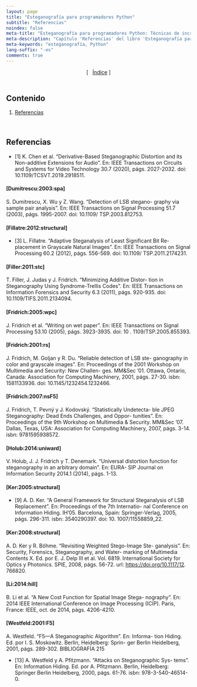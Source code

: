```yaml
---
layout: page
title: "Esteganografía para programadores Python"
subtitle: "Referencias" 
noindex: false
meta-title: "Esteganografía para programadores Python: Técnicas de incrustación"
meta-description: "Capítulo 'Referencias' del libro 'Esteganografía para programadores Python'"
meta-keywords: "esteganografía, Python"
lang-suffix: "-es"
comments: true
---
```


<center style='margin-bottom:30px'>
[ &nbsp; <a href='/books-es'>Índice</a> ]
</center>





<style>
    [id]::before {
        content: '';
        display: block;
        height:      70px;
        margin-top: -70px;
        visibility: hidden;
    }
</style>

<div class='menu' style='margin-top:50px'></div>

## Contenido

1. [Referencias](#referencias)

<br>


## Referencias

- [1] K. Chen et al. “Derivative-Based Steganographic Distortion and
its Non-additive Extensions for Audio”. En: IEEE Transactions
on Circuits and Systems for Video Technology 30.7 (2020), págs. 2027-2032.
doi: 10.1109/TCSVT.2019.2918511.

#### [Dumitrescu:2003:spa]
S. Dumitrescu, X. Wu y Z. Wang. “Detection of LSB stegano-
graphy via sample pair analysis”. En: IEEE Transactions on
Signal Processing 51.7 (2003), págs. 1995-2007. doi: 10.1109/
TSP.2003.812753.

#### [Fillatre:2012:structural]
- [3] L. Fillatre. “Adaptive Steganalysis of Least Significant Bit Re-
placement in Grayscale Natural Images”. En: IEEE Transactions
on Signal Processing 60.2 (2012), págs. 556-569. doi: 10.1109/
TSP.2011.2174231.

#### [Filler:2011:stc]
T. Filler, J. Judas y J. Fridrich. “Minimizing Additive Distor-
tion in Steganography Using Syndrome-Trellis Codes”. En: IEEE
Transactions on Information Forensics and Security 6.3 (2011),
págs. 920-935. doi: 10.1109/TIFS.2011.2134094.

#### [Fridrich:2005:wpc]
J. Fridrich et al. “Writing on wet paper”. En: IEEE Transactions
on Signal Processing 53.10 (2005), págs. 3923-3935. doi: 10 .
1109/TSP.2005.855393.

#### [Fridrich:2001:rs]
J. Fridrich, M. Goljan y R. Du. “Reliable detection of LSB ste-
ganography in color and grayscale images”. En: Proceedings of
the 2001 Workshop on Multimedia and Security: New Challen-
ges. MM&Sec ’01. Ottawa, Ontario, Canada: Association for
Computing Machinery, 2001, págs. 27-30. isbn: 1581133936. doi:
10.1145/1232454.1232466.

#### [Fridrich:2007:nsF5]
J. Fridrich, T. Pevný y J. Kodovský. “Statistically Undetecta-
ble JPEG Steganography: Dead Ends Challenges, and Oppor-
tunities”. En: Proceedings of the 9th Workshop on Multimedia
& Security. MM&Sec ’07. Dallas, Texas, USA: Association for
Computing Machinery, 2007, págs. 3-14. isbn: 9781595938572.

#### [Holub:2014:uniward]
V. Holub, J. J. Fridrich y T. Denemark. “Universal distortion
function for steganography in an arbitrary domain”. En: EURA-
SIP Journal on Information Security 2014.1 (2014), págs. 1-13.

#### [Ker:2005:structural]
- [9] A. D. Ker. “A General Framework for Structural Steganalysis
of LSB Replacement”. En: Proceedings of the 7th Internatio-
nal Conference on Information Hiding. IH’05. Barcelona, Spain:
Springer-Verlag, 2005, págs. 296-311. isbn: 3540290397. doi: 10.
1007/11558859_22.

#### [Ker:2008:structural]
A. D. Ker y R. Böhme. “Revisiting Weighted Stego-Image Ste-
ganalysis”. En: Security, Forensics, Steganography, and Water-
marking of Multimedia Contents X. Ed. por E. J. Delp III et al.
Vol. 6819. International Society for Optics y Photonics. SPIE,
2008, págs. 56-72. url: https://doi.org/10.1117/12.
766820.

#### [Li:2014:hill]
B. Li et al. “A New Cost Function for Spatial Image Stega-
nography”. En: 2014 IEEE International Conference on Image
Processing (ICIP). Paris, France: IEEE, oct. de 2014, págs. 4206-4210.

#### [Westfeld:2001:F5]
A. Westfeld. “F5—A Steganographic Algorithm”. En: Informa-
tion Hiding. Ed. por I. S. Moskowitz. Berlin, Heidelberg: Sprin-
ger Berlin Heidelberg, 2001, págs. 289-302.
BIBLIOGRAFÍA 215

- [13] A. Westfeld y A. Pfitzmann. “Attacks on Steganographic Sys-
tems”. En: Information Hiding. Ed. por A. Pfitzmann. Berlin,
Heidelberg: Springer Berlin Heidelberg, 2000, págs. 61-76. isbn:
978-3-540-46514-0.



